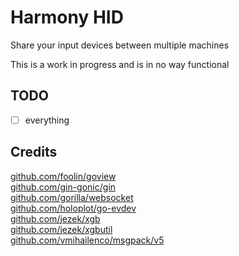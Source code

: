 # Harmony HID
Share your input devices between multiple machines

This is a work in progress and is in no way functional

## TODO
- [ ] everything

## Credits
[github.com/foolin/goview](github.com/foolin/goview)  
[github.com/gin-gonic/gin](github.com/gin-gonic/gin)  
[github.com/gorilla/websocket](github.com/gorilla/websocket)  
[github.com/holoplot/go-evdev](github.com/holoplot/go-evdev)  
[github.com/jezek/xgb](github.com/jezek/xgb)  
[github.com/jezek/xgbutil](github.com/jezek/xgbutil)  
[github.com/vmihailenco/msgpack/v5](github.com/vmihailenco/msgpack/v5)  
